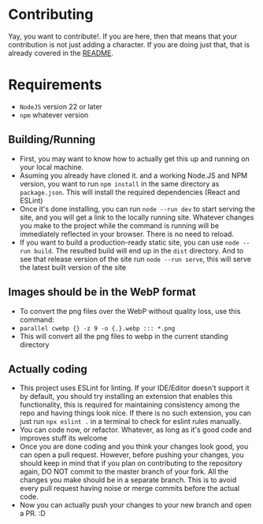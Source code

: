 # Contributing
Yay, you want to contribute!. If you are here, then that means that your contribution is not just adding a character. If you are doing just that, that is already covered in the [README](./README.md).

# Requirements
* `NodeJS` version 22 or later
* `npm` whatever version

## Building/Running
* First, you may want to know how to actually get this up and running on your local machine.
* Asuming you already have cloned it. and a working Node.JS and NPM version, you want to run `npm install` in the same directory as `package.json`. This will install the required dependencies (React and ESLint)
* Once it's done installing, you can run `node --run dev` to start serving the site, and you will get a link to the locally running site. Whatever changes you make to the project while the command is running will be immediately reflected in your browser. There is no need to reload.
* If you want to build a production-ready static site, you can use `node --run build`. The resulted build will end up in the `dist` directory. And to see that release version of the site run `node --run serve`, this will serve the latest built version of the site

## Images should be in the WebP format
* To convert the png files over the WebP without quality loss, use this command:
* `parallel cwebp {} -z 9 -o {.}.webp ::: *.png`
* This will convert all the png files to webp in the current standing directory

## Actually coding
* This project uses ESLint for linting. If your IDE/Editor doesn't support it by default, you should try installing an extension that enables this functionality, this is required for maintaining consistency among the repo and having things look nice. If there is no such extension, you can just run `npx eslint .` in a terminal to check for eslint rules manually.
* You can code now, or refactor. Whatever, as long as it's good code and improves stuff its welcome
* Once you are done coding and you think your changes look good, you can open a pull request. However, before pushing your changes, you should keep in mind that if you plan on contributing to the repository again, DO NOT commit to the master branch of your fork. All the changes you make should be in a separate branch. This is to avoid every pull request having noise or merge commits before the actual code.
* Now you can actually push your changes to your new branch and open a PR. :D
